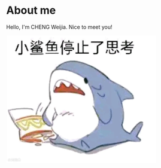 # About me
Hello, I'm CHENG Weijia. Nice to meet you!


![t01c36cdfc4e3b00c85](https://github.com/polyulabs/starterv2-23048747g/blob/main/t01c36cdfc4e3b00c85.png)
